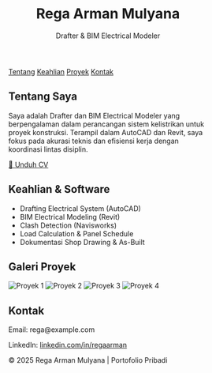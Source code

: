 <!DOCTYPE html>
<html lang="id">
<head>
  <meta charset="UTF-8" />
  <meta name="viewport" content="width=device-width, initial-scale=1.0"/>
  <title>Portofolio Rega Arman Mulyana</title>
  <style>
    * {
      box-sizing: border-box;
      scroll-behavior: smooth;
    }

  body {
      margin: 0;
      font-family: 'Segoe UI', sans-serif;
      background: #f4f4f4;
      color: #333;
    }

  header {
     background: #2c3e50;
      color: white;
      padding: 2rem;
      text-align: center;
      animation: fadeDown 1s ease-in-out;
    }

  nav {
      background: #1a252f;
      display: flex;
      justify-content: center;
      gap: 2rem;
      padding: 0.8rem 0;
    }

   nav a {
      color: white;
      text-decoration: none;
      font-weight: bold;
    }

   nav a:hover {
      text-decoration: underline;
    }

   main {
      padding: 2rem;
      max-width: 900px;
      margin: auto;
      background: white;
      box-shadow: 0 0 15px rgba(0,0,0,0.1);
      border-radius: 12px;
      animation: fadeUp 1.2s ease;
    }

  h1, h2 {
      color: #2c3e50;
    }

  section {
      margin-bottom: 3rem;
      opacity: 0;
      transform: translateY(40px);
      animation: slideUp 1s forwards;
    }

  section:nth-child(2) { animation-delay: 0.4s; }
    section:nth-child(3) { animation-delay: 0.6s; }
    section:nth-child(4) { animation-delay: 0.8s; }
    section:nth-child(5) { animation-delay: 1s; }

   ul {
      padding-left: 1.2rem;
    }

   footer {
      text-align: center;
      padding: 1.5rem;
      background: #2c3e50;
      color: white;
      margin-top: 3rem;
      animation: fadeUp 1.5s ease-in;
    }

  .gallery {
      display: grid;
      grid-template-columns: repeat(auto-fit, minmax(250px, 1fr));
      gap: 1rem;
    }

  .gallery img {
      width: 100%;
      height: 180px;
      object-fit: cover;
      border-radius: 8px;
      transition: transform 0.3s;
    }

  .gallery img:hover {
      transform: scale(1.05);
    }

  .btn {
      display: inline-block;
      padding: 0.8rem 1.5rem;
      background: #2980b9;
      color: white;
      text-decoration: none;
      border-radius: 8px;
      margin-top: 1rem;
      transition: background 0.3s;
    }

  .btn:hover {
      background: #1c5e8a;
    }

   @keyframes slideUp {
      to {
        opacity: 1;
        transform: translateY(0);
      }
    }

  @keyframes fadeDown {
      0% { opacity: 0; transform: translateY(-30px); }
      100% { opacity: 1; transform: translateY(0); }
    }

  @keyframes fadeUp {
      0% { opacity: 0; transform: translateY(30px); }
      100% { opacity: 1; transform: translateY(0); }
    }
  </style>
</head>
<body>
  <header>
    <h1>Rega Arman Mulyana</h1>
    <p>Drafter & BIM Electrical Modeler</p>
  </header>

  <nav>
    <a href="#tentang">Tentang</a>
    <a href="#keahlian">Keahlian</a>
    <a href="#proyek">Proyek</a>
    <a href="#kontak">Kontak</a>
  </nav>

  <main>
    <section id="tentang">
      <h2>Tentang Saya</h2>
      <p>
        Saya adalah Drafter dan BIM Electrical Modeler yang berpengalaman dalam perancangan sistem kelistrikan untuk proyek konstruksi. Terampil dalam AutoCAD dan Revit, saya fokus pada akurasi teknis dan efisiensi kerja dengan koordinasi lintas disiplin.
      </p>
      <a class="btn" href="CV-RegaArmanMulyana.pdf" download>📄 Unduh CV</a>
    </section>

  <section id="keahlian">
  <h2>Keahlian & Software</h2>
      <ul>
  <li>Drafting Electrical System (AutoCAD)</li>
  <li>BIM Electrical Modeling (Revit)</li>
  <li>Clash Detection (Navisworks)</li>
  <li>Load Calculation & Panel Schedule</li>
  <li>Dokumentasi Shop Drawing & As-Built</li>
  </ul>
  </section>

  <section id="proyek">
      <h2>Galeri Proyek</h2>
      <div class="gallery">
  <img src="https://via.placeholder.com/400x300?text=Proyek+1" alt="Proyek 1">
  <img src="https://via.placeholder.com/400x300?text=Proyek+2" alt="Proyek 2">
  <img src="https://via.placeholder.com/400x300?text=Proyek+3" alt="Proyek 3">
  <img src="https://via.placeholder.com/400x300?text=Proyek+4" alt="Proyek 4">
  </div>
  </section>

  <section id="kontak">
      <h2>Kontak</h2>
      <p>Email: rega@example.com</p>
      <p>LinkedIn: <a href="#">linkedin.com/in/regaarman</a></p>
    </section>
  </main>

  <footer>
    &copy; 2025 Rega Arman Mulyana | Portofolio Pribadi
  </footer>
</body>
</html>
